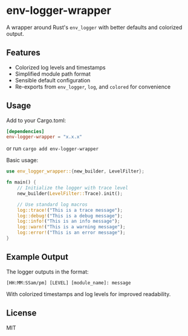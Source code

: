# env-logger-wrapper

A wrapper around Rust's `env_logger` with better defaults and colorized output.

## Features

- Colorized log levels and timestamps
- Simplified module path format
- Sensible default configuration
- Re-exports from `env_logger`, `log`, and `colored` for convenience

## Usage

Add to your Cargo.toml:

```toml
[dependencies]
env-logger-wrapper = "x.x.x"
```

or run `cargo add env-logger-wrapper`

Basic usage:

```rust
use env_logger_wrapper::{new_builder, LevelFilter};

fn main() {
    // Initialize the logger with trace level
    new_builder(LevelFilter::Trace).init();

    // Use standard log macros
    log::trace!("This is a trace message");
    log::debug!("This is a debug message");
    log::info!("This is an info message");
    log::warn!("This is a warning message");
    log::error!("This is an error message");
}
```

## Example Output

The logger outputs in the format:

```
[HH:MM:SSam/pm] [LEVEL] [module_name]: message
```

With colorized timestamps and log levels for improved readability.

## License

MIT
